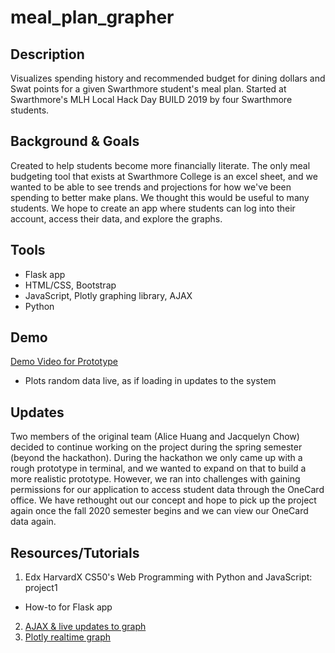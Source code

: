# meal_plan_grapher

## Description
Visualizes spending history and recommended budget for dining dollars and Swat points for a given Swarthmore student's meal plan. Started at Swarthmore's MLH Local Hack Day BUILD 2019 by four Swarthmore students. 

## Background & Goals
Created to help students become more financially literate. The only meal budgeting tool that exists at Swarthmore College is an excel sheet, and we wanted to be able to see trends and projections for how we've been spending to better make plans. We thought this would be useful to many students. We hope to create an app where students can log into their account, access their data, and explore the graphs.  

## Tools
* Flask app
* HTML/CSS, Bootstrap
* JavaScript, Plotly graphing library, AJAX
* Python

## Demo
[Demo Video for Prototype](https://youtu.be/tN7DmIJmWHU) 
* Plots random data live, as if loading in updates to the system

## Updates
Two members of the original team (Alice Huang and Jacquelyn Chow) decided to continue working on the project during the spring semester (beyond the hackathon). During the hackathon we only came up with a rough prototype in terminal, and we wanted to expand on that to build a more realistic prototype. However, we ran into challenges with gaining permissions for our application to access student data through the OneCard office. We have rethought out our concept and hope to pick up the project again once the fall 2020 semester begins and we can view our OneCard data again. 

## Resources/Tutorials
1. Edx HarvardX CS50's Web Programming with Python and JavaScript: project1
  * How-to for Flask app
2. [AJAX & live updates to graph](https://plot.ly/javascript/ajax-call/)
3. [Plotly realtime graph](https://redstapler.co/javascript-realtime-chart-plotly/)
